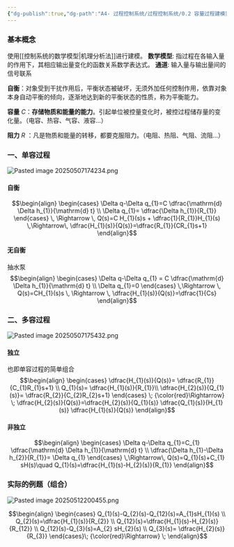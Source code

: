 ```yaml
---
{"dg-publish":true,"dg-path":"A4- 过程控制系统/过程控制系统/0.2 容量过程建模实例.md","permalink":"/A4- 过程控制系统/过程控制系统/0.2 容量过程建模实例/","dgPassFrontmatter":true,"noteIcon":"","created":"2025-03-17T17:37:17.334+08:00","updated":"2025-08-28T21:53:13.112+08:00"}
---
```



### 基本概念
使用[[控制系统的数学模型\|机理分析法]]进行建模。
**数学模型**: 指过程在各输入量的作用下，其相应输出量变化的函数关系数学表达式。
**通道**: 输入量与输出量间的信号联系

**自衡**：对象受到干扰作用后，平衡状态被破坏，无须外加任何控制作用，依靠对象本身自动平衡的倾向，逐渐地达到新的平衡状态的性质，称为平衡能力。

**容量** $C$：**存储物质和能量的能力**。引起单位被控量变化时，被控过程储存量的变化量。（电容、热容、气容、液容...）

**阻力** $R$ ：凡是物质和能量的转移，都要克服阻力。（电阻、热阻、气阻、流阻...）

### 一、单容过程
![Pasted image 20250507174234.png](/img/user/Functional%20files/Photo%20Resources/Pasted%20image%2020250507174234.png)

#### 自衡
$$\begin{align}
\begin{cases}
\Delta q-\Delta q_{1}=C \dfrac{\mathrm{d} \Delta h_{1}}{\mathrm{d} t}  \\
\Delta q_{1}= \dfrac{\Delta h_{1}}{R_{1}}
\end{cases} \, \Rightarrow  \, Q(s)=C H_{1}(s)s + \dfrac{1}{R_{1}}H_{1}(s)  \,\Rightarrow\,  \dfrac{H_{1}(s)}{Q(s)}=\dfrac{R_{1}}{CR_{1}s+1}
\end{align}$$

#### 无自衡
抽水泵
$$\begin{align}
\begin{cases}
\Delta q-\Delta q_{1} = C  \dfrac{\mathrm{d} \Delta h_{1}}{\mathrm{d} t}  \\
\Delta q_{1}=0
\end{cases} \,\Rightarrow \,  Q(s)=CH_{1}(s)s \, \Rightarrow \,  \dfrac{H_{1}(s)}{Q(s)}=\dfrac{1}{Cs}
\end{align}$$


### 二、多容过程
![Pasted image 20250507175432.png](/img/user/Functional%20files/Photo%20Resources/Pasted%20image%2020250507175432.png)

#### 独立
也即单容过程的简单组合
$$\begin{align}
\begin{cases}
\dfrac{H_{1}(s)}{Q(s)}= \dfrac{R_{1}}{C_{1}R_{1}s+1}  \\
Q_{1}(s)= \dfrac{H_{1}(s)}{R_{1}}\\
\dfrac{H_{2}(s)}{Q_{1}(s)}= \dfrac{R_{2}}{C_{2}R_{2}s+1}
\end{cases} \; {\color{red}\Rightarrow} \; \dfrac{H_{2}(s)}{Q(s)}=\dfrac{H_{2}(s)}{Q_{1}(s)}  \dfrac{Q_{1}(s)}{H_{1}(s)} \dfrac{H_{1}(s)}{Q(s)}
\end{align}$$
#### 非独立
$$\begin{align}
\begin{cases}
\Delta q-\Delta q_{1}=C_{1} \dfrac{\mathrm{d} \Delta h_{1}}{\mathrm{d} t}  \\
\dfrac{\Delta h_{1}-\Delta h_{2}}{R_{1}}= \Delta q_{1}
\end{cases} \,\Rightarrow\, Q(s)=Q_{1}(s)+C_{1} sH(s)\quad Q_{1}(s)=\dfrac{H_{1}(s)-H_{2}(s)}{R_{1}}
\end{align}$$

### 实际的例题（组合）
![Pasted image 20250512200455.png](/img/user/Functional%20files/Photo%20Resources/Pasted%20image%2020250512200455.png)

$$\begin{align}
\begin{cases}
 Q_{1}(s)-Q_{2}(s)-Q_{12}(s)=A_{1}sH_{1}(s) \\
Q_{2}(s)=\dfrac{H_{1}(s)}{R_{2}} \\
Q_{12}(s)=\dfrac{H_{1}(s)-H_{2}(s)}{R_{12}} \\
Q_{12}(s)-Q_{3}(s)=A_{2} sH_{2}(s) \\
Q_{3}(s)= \dfrac{H_{2}(s)}{R_{3}}
\end{cases}\; {\color{red}\Rightarrow} \; 
\end{align}$$


